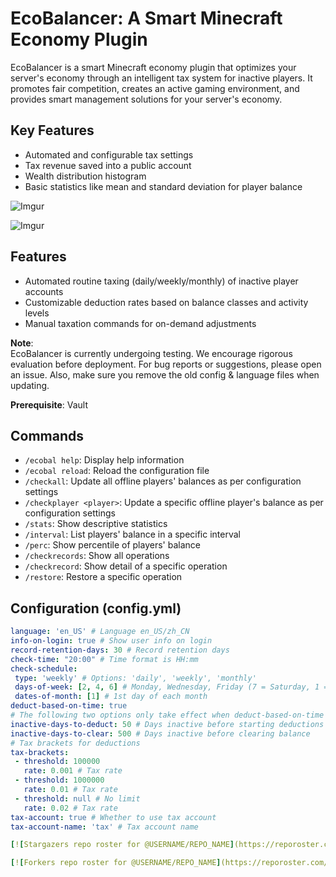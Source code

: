 # EcoBalancer: A Smart Minecraft Economy Plugin

EcoBalancer is a smart Minecraft economy plugin that optimizes your server's economy through an intelligent tax system for inactive players. It promotes fair competition, creates an active gaming environment, and provides smart management solutions for your server's economy.

## Key Features

- Automated and configurable tax settings
- Tax revenue saved into a public account
- Wealth distribution histogram
- Basic statistics like mean and standard deviation for player balance

![Imgur](https://i.imgur.com/0eXcPeO.gif)

![Imgur](https://imgur.com/L7wagZ9.gif)

## Features

- Automated routine taxing (daily/weekly/monthly) of inactive player accounts
- Customizable deduction rates based on balance classes and activity levels
- Manual taxation commands for on-demand adjustments

**Note**: \
EcoBalancer is currently undergoing testing. We encourage rigorous evaluation before deployment. For bug reports or suggestions, please open an issue.
Also, make sure you remove the old config & language files when updating.

**Prerequisite**: Vault

## Commands

- `/ecobal help`: Display help information
- `/ecobal reload`: Reload the configuration file
- `/checkall`: Update all offline players' balances as per configuration settings
- `/checkplayer <player>`: Update a specific offline player's balance as per configuration settings
- `/stats`: Show descriptive statistics
- `/interval`: List players' balance in a specific interval
- `/perc`: Show percentile of players' balance
- `/checkrecords`: Show all operations
- `/checkrecord`: Show detail of a specific operation
- `/restore`: Restore a specific operation

## Configuration (config.yml)

```yaml
language: 'en_US' # Language en_US/zh_CN
info-on-login: true # Show user info on login
record-retention-days: 30 # Record retention days
check-time: "20:00" # Time format is HH:mm
check-schedule:
 type: 'weekly' # Options: 'daily', 'weekly', 'monthly'
 days-of-week: [2, 4, 6] # Monday, Wednesday, Friday (7 = Saturday, 1 = Sunday)
 dates-of-month: [1] # 1st day of each month
deduct-based-on-time: true
# The following two options only take effect when deduct-based-on-time is true
inactive-days-to-deduct: 50 # Days inactive before starting deductions
inactive-days-to-clear: 500 # Days inactive before clearing balance
# Tax brackets for deductions
tax-brackets:
 - threshold: 100000
   rate: 0.001 # Tax rate
 - threshold: 1000000
   rate: 0.01 # Tax rate
 - threshold: null # No limit
   rate: 0.02 # Tax rate
tax-account: true # Whether to use tax account
tax-account-name: 'tax' # Tax account name

[![Stargazers repo roster for @USERNAME/REPO_NAME](https://reporoster.com/stars/USERNAME/REPO_NAME)](https://github.com/USERNAME/REPO_NAME/stargazers)

[![Forkers repo roster for @USERNAME/REPO_NAME](https://reporoster.com/forks/USERNAME/REPO_NAME)](https://github.com/USERNAME/REPO_NAME/network/members)
